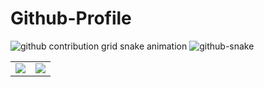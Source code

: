 # Github-Profile

<picture>
  <source
    media="(prefers-color-scheme: dark)"
    srcset="https://raw.githubusercontent.com/kntg/snk/output/github-contribution-grid-snake-dark.svg"
  />
  <source
    media="(prefers-color-scheme: light)"
    srcset="https://raw.githubusercontent.com/platane/snk/output/github-contribution-grid-snake.svg"
  />
  <img
    alt="github contribution grid snake animation"
    src="https://raw.githubusercontent.com/kntg/snk/output/github-contribution-grid-snake.svg"
  />
  
  <source media="(prefers-color-scheme: dark)" srcset="github-snake-dark.svg" />
  <source media="(prefers-color-scheme: light)" srcset="github-snake.svg" />
  <img alt="github-snake" src="github-snake.svg" />
</picture>

<center>
  <table>
    <tr>
        <td>
        <picture>
            <source
                srcset="https://github-readme-stats.vercel.app/api?username=kntg&show_icons=true&theme=dark"
                media="(prefers-color-scheme: dark)"
            />
            <source
                srcset="https://github-readme-stats.vercel.app/api?username=kntg&show_icons=true"
                media="(prefers-color-scheme: light), (prefers-color-scheme: no-preference)"
            />
            <img src="https://github-readme-stats.vercel.app/api?username=kntg&show_icons=true" />
        </picture>
        </td>
        <td>
        <picture>
            <source
                srcset="https://github-readme-stats.vercel.app/api/top-langs/?username=kntg&show_icons=true&theme=dark&layout=compact&langs_count=10&hide=html,tsql,scss,css"
                media="(prefers-color-scheme: dark)"
            />
            <source
                srcset="https://github-readme-stats.vercel.app/api/top-langs/?username=kntg&show_icons=true&layout=compact&langs_count=10&hide=html,tsql,scss,css"
                media="(prefers-color-scheme: light), (prefers-color-scheme: no-preference)"
            />
             <img src="https://github-readme-stats.vercel.app/api/top-langs/?username=kntg&show_icons=true&layout=compact&langs_count=10&hide=html,tsql,scss,css" />
         </picture>
         </td>
    </tr>   
  </table>
</center>
